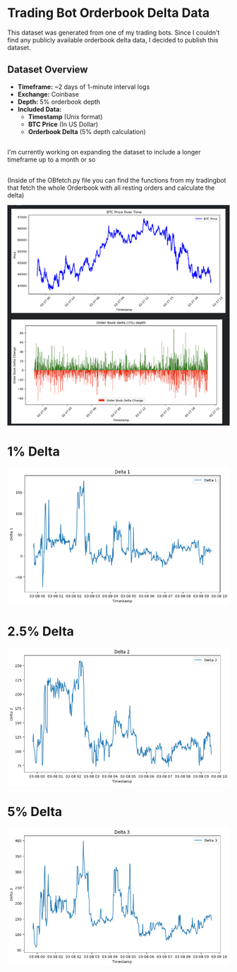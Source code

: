 # Trading Bot Orderbook Delta Data

This dataset was generated from one of my trading bots. Since I couldn't find any publicly available orderbook delta data, I decided to publish this dataset. 

## Dataset Overview

- **Timeframe:** ~2 days of 1-minute interval logs
- **Exchange:** Coinbase
- **Depth:** 5% orderbook depth
- **Included Data:**
  - **Timestamp** (Unix format)
  - **BTC Price** (In US Dollar)
  - **Orderbook Delta** (5% depth calculation)

## 

I'm currently working on expanding the dataset to include a longer timeframe up to a month or so


##

(Inside of the OBfetch.py file you can find the functions from my tradingbot that fetch the whole Orderbook with all resting orders and calculate the delta) 


![Dat preview](https://github.com/AJslashTracey/OBDeltaData/blob/main/Screenshot%202025-02-27%20at%2020.14.00.png)

##
# 1% Delta 
![1% Order Book Delta Depth](https://github.com/AJslashTracey/OBDeltaData/blob/main/1PercentDepth.png)
# 2.5% Delta 
![2.5% Order Book Delta Depth](https://github.com/AJslashTracey/OBDeltaData/blob/main/2.5PercentDepth.png)
# 5% Delta 
![5% Order Book Delta Depth](https://github.com/AJslashTracey/OBDeltaData/blob/main/5PercentDelta.png)
